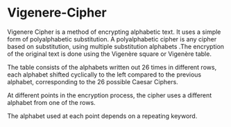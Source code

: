 # Vigenere-Cipher

Vigenere Cipher is a method of encrypting alphabetic text. It uses a simple form of polyalphabetic substitution. A polyalphabetic cipher is any cipher based on substitution, using multiple substitution alphabets .The encryption of the original text is done using the Vigenère square or Vigenère table.
 

The table consists of the alphabets written out 26 times in different rows, each alphabet shifted cyclically to the left compared to the previous alphabet, corresponding to the 26 possible Caesar Ciphers.

At different points in the encryption process, the cipher uses a different alphabet from one of the rows.

The alphabet used at each point depends on a repeating keyword.
